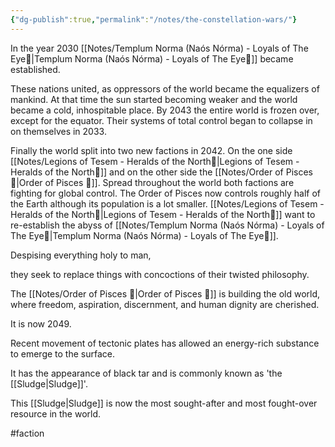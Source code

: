 ```yaml
---
{"dg-publish":true,"permalink":"/notes/the-constellation-wars/"}
---
```



In the year 2030 [[Notes/Templum Norma (Naós Nórma) - Loyals of The Eye🖤\|Templum Norma (Naós Nórma) - Loyals of The Eye🖤]] became established.

These nations united, as oppressors of the world became the equalizers of mankind.
At that time the sun started becoming weaker and the world became a cold, inhospitable place.
By 2043 the entire world is frozen over, except for the equator.
Their systems of total control began to collapse in on themselves in 2033.

Finally the world split into two new factions in 2042.
On the one side [[Notes/Legions of Tesem - Heralds of the North🧬\|Legions of Tesem - Heralds of the North🧬]] and on the other side the [[Notes/Order of Pisces 💪\|Order of Pisces 💪]].
Spread throughout the world both factions are fighting for global control.
The Order of Pisces now controls roughly half of the Earth although its population is a lot smaller.
[[Notes/Legions of Tesem - Heralds of the North🧬\|Legions of Tesem - Heralds of the North🧬]] want to re-establish the abyss of [[Notes/Templum Norma (Naós Nórma) - Loyals of The Eye🖤\|Templum Norma (Naós Nórma) - Loyals of The Eye🖤]].

Despising everything holy to man,

they seek to replace things with concoctions of their twisted philosophy.

The [[Notes/Order of Pisces 💪\|Order of Pisces 💪]] is building the old world,
where freedom, aspiration, discernment, and human dignity are cherished.

It is now 2049.

Recent movement of tectonic plates has allowed an energy-rich substance to emerge to the surface.

It has the appearance of black tar and is commonly known as 'the [[Sludge\|Sludge]]'.

This [[Sludge\|Sludge]] is now the most sought-after and most fought-over resource in the world.

#faction 
